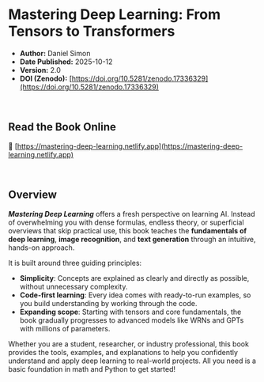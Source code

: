# Mastering Deep Learning: From Tensors to Transformers

- **Author:** Daniel Simon
- **Date Published:** 2025-10-12
- **Version:** 2.0
- **DOI (Zenodo):** [https://doi.org/10.5281/zenodo.17336329](https://doi.org/10.5281/zenodo.17336329)

<br>

## Read the Book Online
🔗 [https://mastering-deep-learning.netlify.app](https://mastering-deep-learning.netlify.app)

<br>

## Overview

***Mastering Deep Learning*** offers a fresh perspective on learning AI. Instead of overwhelming you with dense formulas, endless theory, or superficial overviews that skip practical use, this book teaches the **fundamentals of deep learning**, **image recognition**, and **text generation** through an intuitive, hands-on approach.

It is built around three guiding principles:
- **Simplicity**: Concepts are explained as clearly and directly as possible, without unnecessary complexity.
- **Code-first learning**: Every idea comes with ready-to-run examples, so you build understanding by working through the code.
- **Expanding scope**: Starting with tensors and core fundamentals, the book gradually progresses to advanced models like WRNs and GPTs with millions of parameters.

Whether you are a student, researcher, or industry professional, this book provides the tools, examples, and explanations to help you confidently understand and apply deep learning to real-world projects. All you need is a basic foundation in math and Python to get started!
